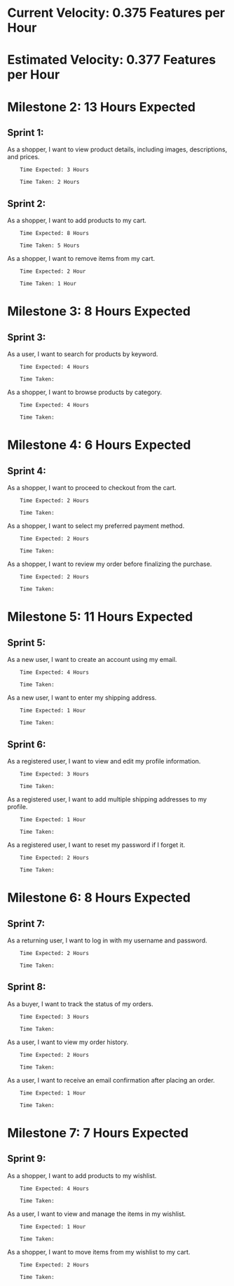 # Current Velocity: 0.375 Features per Hour
# Estimated Velocity: 0.377 Features per Hour

# Milestone 2: 13 Hours Expected
## Sprint 1: 
As a shopper, I want to view product details, including images, descriptions, and prices.

        Time Expected: 3 Hours

        Time Taken: 2 Hours

## Sprint 2:
As a shopper, I want to add products to my cart.

        Time Expected: 8 Hours

        Time Taken: 5 Hours
    
As a shopper, I want to remove items from my cart.

        Time Expected: 2 Hour

        Time Taken: 1 Hour

# Milestone 3: 8 Hours Expected
## Sprint 3:
As a user, I want to search for products by keyword.

        Time Expected: 4 Hours

        Time Taken: 
        
As a shopper, I want to browse products by category.

        Time Expected: 4 Hours

        Time Taken: 

# Milestone 4: 6 Hours Expected
## Sprint 4: 
As a shopper, I want to proceed to checkout from the cart.

        Time Expected: 2 Hours

        Time Taken:
    
As a shopper, I want to select my preferred payment method.

        Time Expected: 2 Hours

        Time Taken:
    
As a shopper, I want to review my order before finalizing the purchase.

        Time Expected: 2 Hours

        Time Taken:

# Milestone 5: 11 Hours Expected
## Sprint 5: 
As a new user, I want to create an account using my email.

        Time Expected: 4 Hours

        Time Taken:
    
As a new user, I want to enter my shipping address.

        Time Expected: 1 Hour

        Time Taken:
    
## Sprint 6:
As a registered user, I want to view and edit my profile information.

        Time Expected: 3 Hours

        Time Taken:

As a registered user, I want to add multiple shipping addresses to my profile.

        Time Expected: 1 Hour

        Time Taken:
    
As a registered user, I want to reset my password if I forget it.

        Time Expected: 2 Hours

        Time Taken:

# Milestone 6: 8 Hours Expected
## Sprint 7:
As a returning user, I want to log in with my username and password.

        Time Expected: 2 Hours

        Time Taken:

## Sprint 8:
As a buyer, I want to track the status of my orders.

        Time Expected: 3 Hours

        Time Taken:

As a user, I want to view my order history.
    
        Time Expected: 2 Hours

        Time Taken:

As a user, I want to receive an email confirmation after placing an order.

        Time Expected: 1 Hour

        Time Taken:

# Milestone 7: 7 Hours Expected
## Sprint 9:
As a shopper, I want to add products to my wishlist.

        Time Expected: 4 Hours

        Time Taken:

As a user, I want to view and manage the items in my wishlist.

        Time Expected: 1 Hour

        Time Taken:

As a shopper, I want to move items from my wishlist to my cart.

        Time Expected: 2 Hours

        Time Taken:
